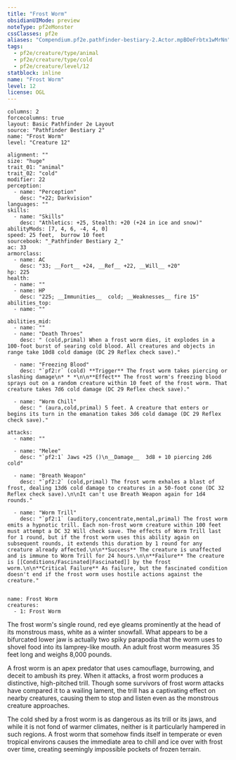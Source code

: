 ```yaml
---
title: "Frost Worm"
obsidianUIMode: preview
noteType: pf2eMonster
cssClasses: pf2e
aliases: "Compendium.pf2e.pathfinder-bestiary-2.Actor.mpBOeFrbtx1wMrNn" 
tags:
  - pf2e/creature/type/animal
  - pf2e/creature/type/cold
  - pf2e/creature/level/12
statblock: inline
name: "Frost Worm"
level: 12
license: OGL
---
```


```statblock
columns: 2
forcecolumns: true
layout: Basic Pathfinder 2e Layout
source: "Pathfinder Bestiary 2"
name: "Frost Worm"
level: "Creature 12"

alignment: ""
size: "huge"
trait_01: "animal"
trait_02: "cold"
modifier: 22
perception:
  - name: "Perception"
    desc: "+22; Darkvision"
languages: ""
skills:
  - name: "Skills"
    desc: "Athletics: +25, Stealth: +20 (+24 in ice and snow)"
abilityMods: [7, 4, 6, -4, 4, 0]
speed: 25 feet,  burrow 10 feet
sourcebook: "_Pathfinder Bestiary 2_"
ac: 33
armorclass:
  - name: AC
    desc: "33; __Fort__ +24, __Ref__ +22, __Will__ +20"
hp: 225
health:
  - name: ""
  - name: HP
    desc: "225; __Immunities__  cold; __Weaknesses__ fire 15"
abilities_top:
  - name: ""

abilities_mid:
  - name: ""
  - name: "Death Throes"
    desc: " (cold,primal) When a frost worm dies, it explodes in a 100-foot burst of searing cold blood. All creatures and objects in range take 10d8 cold damage (DC 29 Reflex check save)."

  - name: "Freezing Blood"
    desc: "`pf2:r` (cold) **Trigger** The frost worm takes piercing or slashing damage\n* * *\n\n**Effect** The frost worm's freezing blood sprays out on a random creature within 10 feet of the frost worm. That creature takes 7d6 cold damage (DC 29 Reflex check save)."

  - name: "Worm Chill"
    desc: " (aura,cold,primal) 5 feet. A creature that enters or begins its turn in the emanation takes 3d6 cold damage (DC 29 Reflex check save)."

attacks:
  - name: ""

  - name: "Melee"
    desc: "`pf2:1` Jaws +25 ()\n__Damage__  3d8 + 10 piercing 2d6 cold"

  - name: "Breath Weapon"
    desc: "`pf2:2` (cold,primal) The frost worm exhales a blast of frost, dealing 13d6 cold damage to creatures in a 50-foot cone (DC 32 Reflex check save).\n\nIt can't use Breath Weapon again for 1d4 rounds."

  - name: "Worm Trill"
    desc: "`pf2:1` (auditory,concentrate,mental,primal) The frost worm emits a hypnotic trill. Each non-frost worm creature within 100 feet must attempt a DC 32 Will check save. The effects of Worm Trill last for 1 round, but if the frost worm uses this ability again on subsequent rounds, it extends this duration by 1 round for any creature already affected.\n\n**Success** The creature is unaffected and is immune to Worm Trill for 24 hours.\n\n**Failure** The creature is [[Conditions/Fascinated|Fascinated]] by the frost worm.\n\n**Critical Failure** As failure, but the fascinated condition doesn't end if the frost worm uses hostile actions against the creature."
 
```

```encounter-table
name: Frost Worm
creatures:
  - 1: Frost Worm
```



The frost worm's single round, red eye gleams prominently at the head of its monstrous mass, white as a winter snowfall. What appears to be a bifurcated lower jaw is actually two spiky parapodia that the worm uses to shovel food into its lamprey-like mouth. An adult frost worm measures 35 feet long and weighs 8,000 pounds.

A frost worm is an apex predator that uses camouflage, burrowing, and deceit to ambush its prey. When it attacks, a frost worm produces a distinctive, high-pitched trill. Though some survivors of frost worm attacks have compared it to a wailing lament, the trill has a captivating effect on nearby creatures, causing them to stop and listen even as the monstrous creature approaches.

The cold shed by a frost worm is as dangerous as its trill or its jaws, and while it is not fond of warmer climates, neither is it particularly hampered in such regions. A frost worm that somehow finds itself in temperate or even tropical environs causes the immediate area to chill and ice over with frost over time, creating seemingly impossible pockets of frozen terrain.
